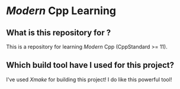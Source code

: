 ﻿# _Modern_ Cpp Learning

## What is this repository for ?

This is a repository for learning _Modern_ Cpp (CppStandard >= 11).

## Which build tool have I used for this project?

I've used _Xmake_ for building this project! I do like this powerful tool!
